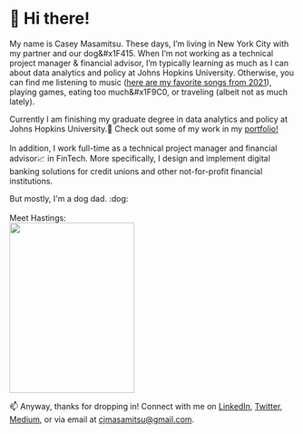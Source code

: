 # :wave: Hi there! 
My name is Casey Masamitsu. These days, I’m living in New York City with my partner and our dog&#x1F415. When I’m not working as a technical project manager & financial advisor, I’m typically learning as much as I can about data analytics and policy at Johns Hopkins University. Otherwise, you can find me listening to music (<a href="https://open.spotify.com/playlist/3pnzymgHgFEbD18XfmxOKY?si=4bcb03b159e04418">here are my favorite songs from 2021</a>), playing games, eating too much&#x1F9C0, or traveling (albeit not as much lately).
 <p>
Currently I am finishing my graduate degree in data analytics and policy at Johns Hopkins University.&#x1F3EB Check out some of my work in my <a href="/portfolio">portfolio!</a><br>
<br>In addition, I work full-time as a technical project manager and financial advisor&#x1F4C8 in FinTech. More specifically, I design and implement digital banking solutions for credit unions and other not-for-profit financial institutions.
</p>
But mostly, I'm a dog dad. :dog:<br>
<br>Meet Hastings: 
<br>
<img src="https://user-images.githubusercontent.com/77251084/130159758-cfa849b5-b6de-41ba-a4a2-05696ea0a248.png" height="300" width ="220">

📫 Anyway, thanks for dropping in! Connect with me on [LinkedIn](https://linkedin.com/in/cjmasamitsu), [Twitter](https://twitter.com/cjmasamitsu), [Medium](https://medium.com/@cjmasamitsu), or via email at cjmasamitsu@gmail.com.
